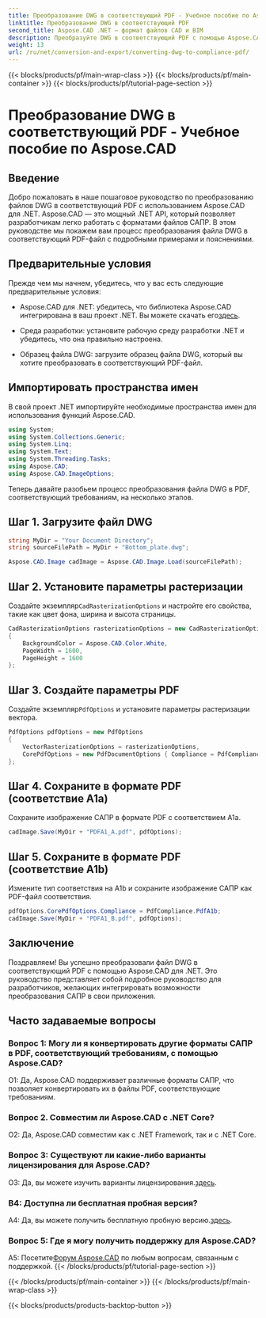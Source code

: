 ```yaml
---
title: Преобразование DWG в соответствующий PDF - Учебное пособие по Aspose.CAD
linktitle: Преобразование DWG в соответствующий PDF
second_title: Aspose.CAD .NET — формат файлов CAD и BIM
description: Преобразуйте DWG в соответствующий PDF с помощью Aspose.CAD для .NET. Следуйте нашему руководству для получения пошаговых инструкций.
weight: 13
url: /ru/net/conversion-and-export/converting-dwg-to-compliance-pdf/
---
```


{{< blocks/products/pf/main-wrap-class >}}
{{< blocks/products/pf/main-container >}}
{{< blocks/products/pf/tutorial-page-section >}}

# Преобразование DWG в соответствующий PDF - Учебное пособие по Aspose.CAD

## Введение

Добро пожаловать в наше пошаговое руководство по преобразованию файлов DWG в соответствующий PDF с использованием Aspose.CAD для .NET. Aspose.CAD — это мощный .NET API, который позволяет разработчикам легко работать с форматами файлов САПР. В этом руководстве мы покажем вам процесс преобразования файла DWG в соответствующий PDF-файл с подробными примерами и пояснениями.

## Предварительные условия

Прежде чем мы начнем, убедитесь, что у вас есть следующие предварительные условия:

-  Aspose.CAD для .NET: убедитесь, что библиотека Aspose.CAD интегрирована в ваш проект .NET. Вы можете скачать его[здесь](https://releases.aspose.com/cad/net/).

- Среда разработки: установите рабочую среду разработки .NET и убедитесь, что она правильно настроена.

- Образец файла DWG: загрузите образец файла DWG, который вы хотите преобразовать в соответствующий PDF-файл.

## Импортировать пространства имен

В свой проект .NET импортируйте необходимые пространства имен для использования функций Aspose.CAD.

```csharp
using System;
using System.Collections.Generic;
using System.Linq;
using System.Text;
using System.Threading.Tasks;
using Aspose.CAD;
using Aspose.CAD.ImageOptions;
```

Теперь давайте разобьем процесс преобразования файла DWG в PDF, соответствующий требованиям, на несколько этапов.

## Шаг 1. Загрузите файл DWG

```csharp
string MyDir = "Your Document Directory";
string sourceFilePath = MyDir + "Bottom_plate.dwg";

Aspose.CAD.Image cadImage = Aspose.CAD.Image.Load(sourceFilePath);
```

## Шаг 2. Установите параметры растеризации

 Создайте экземпляр`CadRasterizationOptions` и настройте его свойства, такие как цвет фона, ширина и высота страницы.

```csharp
CadRasterizationOptions rasterizationOptions = new CadRasterizationOptions
{
    BackgroundColor = Aspose.CAD.Color.White,
    PageWidth = 1600,
    PageHeight = 1600
};
```

## Шаг 3. Создайте параметры PDF

 Создайте экземпляр`PdfOptions` и установите параметры растеризации вектора.

```csharp
PdfOptions pdfOptions = new PdfOptions
{
    VectorRasterizationOptions = rasterizationOptions,
    CorePdfOptions = new PdfDocumentOptions { Compliance = PdfCompliance.PdfA1a }
};
```

## Шаг 4. Сохраните в формате PDF (соответствие A1a)

Сохраните изображение САПР в формате PDF с соответствием A1a.

```csharp
cadImage.Save(MyDir + "PDFA1_A.pdf", pdfOptions);
```

## Шаг 5. Сохраните в формате PDF (соответствие A1b)

Измените тип соответствия на A1b и сохраните изображение САПР как PDF-файл соответствия.

```csharp
pdfOptions.CorePdfOptions.Compliance = PdfCompliance.PdfA1b;
cadImage.Save(MyDir + "PDFA1_B.pdf", pdfOptions);
```

## Заключение

Поздравляем! Вы успешно преобразовали файл DWG в соответствующий PDF с помощью Aspose.CAD для .NET. Это руководство представляет собой подробное руководство для разработчиков, желающих интегрировать возможности преобразования САПР в свои приложения.

## Часто задаваемые вопросы

### Вопрос 1: Могу ли я конвертировать другие форматы САПР в PDF, соответствующий требованиям, с помощью Aspose.CAD?

О1: Да, Aspose.CAD поддерживает различные форматы САПР, что позволяет конвертировать их в файлы PDF, соответствующие требованиям.

### Вопрос 2. Совместим ли Aspose.CAD с .NET Core?

О2: Да, Aspose.CAD совместим как с .NET Framework, так и с .NET Core.

### Вопрос 3: Существуют ли какие-либо варианты лицензирования для Aspose.CAD?

 О3: Да, вы можете изучить варианты лицензирования.[здесь](https://purchase.aspose.com/buy).

### В4: Доступна ли бесплатная пробная версия?

 A4: Да, вы можете получить бесплатную пробную версию.[здесь](https://releases.aspose.com/).

### Вопрос 5: Где я могу получить поддержку для Aspose.CAD?

A5: Посетите[Форум Aspose.CAD](https://forum.aspose.com/c/cad/19) по любым вопросам, связанным с поддержкой.
{{< /blocks/products/pf/tutorial-page-section >}}

{{< /blocks/products/pf/main-container >}}
{{< /blocks/products/pf/main-wrap-class >}}

{{< blocks/products/products-backtop-button >}}
